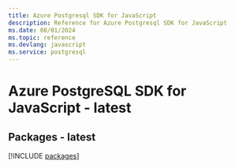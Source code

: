 ```yaml
---
title: Azure Postgresql SDK for JavaScript
description: Reference for Azure Postgresql SDK for JavaScript
ms.date: 08/01/2024
ms.topic: reference
ms.devlang: javascript
ms.service: postgresql
---
```

# Azure PostgreSQL SDK for JavaScript - latest
## Packages - latest
[!INCLUDE [packages](postgresql-index.md)]